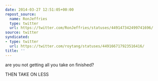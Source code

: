 ```yaml
---
date: 2014-03-27 12:51:05+00:00
repost_source:
  name: RonJeffries
  type: twitter
  url: https://twitter.com/RonJeffries/statuses/449147342499741696/
source: twitter
syndicated:
- type: twitter
  url: https://twitter.com/roytang/statuses/449166717923516416/
title: ''
---
```


are you not getting all you take on finished?



THEN TAKE ON LESS